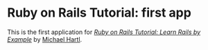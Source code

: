 # Ruby on Rails Tutorial: first app

This is the first application for [*Ruby on Rails Tutorial: Learn Rails by Example*](http://railstutorial.org/) by [Michael Hartl](htpp://michaelhartl.com/).